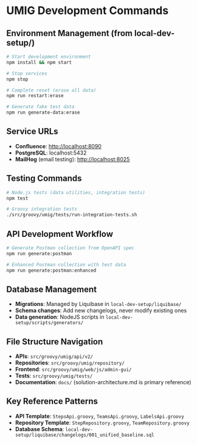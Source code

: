 # UMIG Development Commands

## Environment Management (from local-dev-setup/)

```bash
# Start development environment
npm install && npm start

# Stop services
npm stop

# Complete reset (erase all data)
npm run restart:erase

# Generate fake test data
npm run generate-data:erase
```

## Service URLs

- **Confluence**: <http://localhost:8090>
- **PostgreSQL**: localhost:5432
- **MailHog** (email testing): <http://localhost:8025>

## Testing Commands

```bash
# Node.js tests (data utilities, integration tests)
npm test

# Groovy integration tests
./src/groovy/umig/tests/run-integration-tests.sh
```

## API Development Workflow

```bash
# Generate Postman collection from OpenAPI spec
npm run generate:postman

# Enhanced Postman collection with test data
npm run generate:postman:enhanced
```

## Database Management

- **Migrations**: Managed by Liquibase in `local-dev-setup/liquibase/`
- **Schema changes**: Add new changelogs, never modify existing ones
- **Data generation**: NodeJS scripts in `local-dev-setup/scripts/generators/`

## File Structure Navigation

- **APIs**: `src/groovy/umig/api/v2/`
- **Repositories**: `src/groovy/umig/repository/`
- **Frontend**: `src/groovy/umig/web/js/admin-gui/`
- **Tests**: `src/groovy/umig/tests/`
- **Documentation**: `docs/` (solution-architecture.md is primary reference)

## Key Reference Patterns

- **API Template**: `StepsApi.groovy`, `TeamsApi.groovy`, `LabelsApi.groovy`
- **Repository Template**: `StepRepository.groovy`, `TeamRepository.groovy`
- **Database Schema**: `local-dev-setup/liquibase/changelogs/001_unified_baseline.sql`
